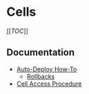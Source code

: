 # Cells

[[_TOC_]]

## Documentation

* [Auto-Deploy How-To](./auto-deploy.md)
  * [Rollbacks](./auto-deploy.md#rollbacks)
* [Cell Access Procedure](./breakglass.md)
